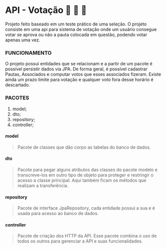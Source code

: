 # API - Votação :man: :woman: :e-mail:



Projeto feito baseado em um teste prático de uma seleção. O projeto consiste em uma api para sistema de votação onde um usuário consegue votar se aprova ou não a pauta colocada em questão, podendo votar apenas uma vez.



### FUNCIONAMENTO



O projeto possui entidades que se relacionam e a partir de um pacote é possível persistir dados via JPA. De forma geral, é possível cadastrar Pautas, Associados e computar votos que esses associados fizeram. Existe ainda um prazo limite para votação e qualquer voto fora desse horário é descartado.



### PACOTES



1. model;
2. dto;
3. repository;
4. controller;



#### model

> Pacote de classes que dão corpo as tabelas do banco de dados.



#### dto

> Pacote para pegar alguns atributos das classes do pacote modelo e transcreve-los em outro tipo de objeto para proteger e restringir o acesso a classe principal. Aqui também ficam os métodos que realizam a transferência.



#### repository

> Pacote de interface JpaRepository, cada entidade possui a sua e é usada para acesso ao banco de dados.



#### controller

> Pacote de criação dos HTTP da API. Esse pacote combina o uso de todos os outros para gerenciar a API e suas funcionalidades.
